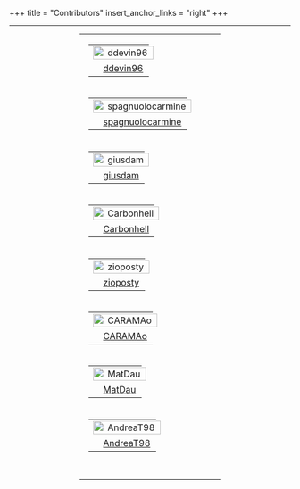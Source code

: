 +++
title = "Contributors"
insert_anchor_links = "right"
+++

---

<style>

  img {
    width: 100%;
  }

  table{
    min-width:150px;
    word-wrap: break-word;
    table-layout: fixed;
  }

@media all and (max-width:1200px){
    table{
        min-width:250px;
        width:50%;
        padding: 0;
        margin-left: auto !important;
        margin-right: auto !important;
    }
        td{
        display:block;
        width:100%;
    }
    
    tr{
        display:block;
        margin-bottom:30px;
    }
    
    tr tr{
        margin-bottom:0;
    }
}

@media all and (max-width:600px){
  
  table{
        min-width:150px;
        width:70%;
    }
    
    td{
        display:block;
        width:100%;
    }
    
    tr{
        display:block;
        margin-bottom:30px;
    }
    
    tr tr{
        margin-bottom:0;
    }
}
</style>

<table style="margin: 0px; border: none;">
    <tr>
        <td style="border: none;">
              <table>
                        <tbody>
                            <tr>
                                <td style="text-align: center;">
                                <a href="https://github.com/ddevin96">
                                  <img alt="ddevin96" src="https://avatars.githubusercontent.com/u/44373368?v=4&s=117 width=117" >
                                </a>
                                </td>
                            </tr>
                            <tr>
                                <td style="text-align: center;">
                                <a href="https://github.com/ddevin96">ddevin96</a>
                                </td>
                            </tr>
                        </tbody>
            </table>
      </td>
        <td style="border: none;">
              <table>
                            <tr>
                                <td style="text-align: center;">
                                <a href="https://github.com/spagnuolocarmine">
                                  <img alt="spagnuolocarmine" src="https://avatars.githubusercontent.com/u/10451219?v=4&s=117 width=117">
                                </a>
                                </td>
                            </tr>
                            <tr>
                                <td style="text-align: center;">
                                <a href="https://github.com/spagnuolocarmine">spagnuolocarmine</a>
                                </td>
                            </tr>
            </table>
      </td>
        <td style="border: none;">
              <table>
                        <tbody>
                            <tr>
                                <td style="text-align: center;">
                                <a href="https://github.com/giusdam">
                                  <img alt="giusdam" src="https://avatars.githubusercontent.com/u/29703024?v=4&s=117 width=117">
                                </a>
                                </td>
                            </tr>
                            <tr>
                                <td style="text-align: center;">
                                <a href="https://github.com/giusdam">giusdam</a>
                                </td>
                            </tr>
                        </tbody>
            </table>
      </td>
        <td style="border: none;">
              <table>
                        <tbody>
                            <tr>
                                <td style="text-align: center;">
                                <a href="https://github.com/Carbonhell">
                                  <img alt="Carbonhell" src="https://avatars.githubusercontent.com/u/11891037?v=4&s=117 width=117">
                                </a>
                                </td>
                            </tr>
                            <tr>
                                <td style="text-align: center;">
                                <a href="https://github.com/Carbonhell">Carbonhell</a>
                                </td>
                            </tr>
                        </tbody>
            </table>
      </td>
        <td style="border: none;">
              <table>
                        <tbody>
                            <tr>
                                <td style="text-align: center;">
                                <a href="https://github.com/zioposty">
                                  <img alt="zioposty" src="https://avatars.githubusercontent.com/u/45485134?v=4&s=117 width=117">
                                </a>
                                </td>
                            </tr>
                            <tr>
                                <td style="text-align: center;">
                                <a href="https://github.com/zioposty">zioposty</a>
                                </td>
                            </tr>
                        </tbody>
            </table>
      </td>
        <td style="border: none;">
              <table>
                        <tbody>
                            <tr>
                                <td style="text-align: center;">
                                <a href="https://github.com/CARAMAo">
                                  <img alt="CARAMAo" src="https://avatars.githubusercontent.com/u/56078907?v=4&s=117 width=117">
                                </a>
                                </td>
                            </tr>
                            <tr>
                                <td style="text-align: center;">
                                <a href="https://github.com/CARAMAo">CARAMAo</a>
                                </td>
                            </tr>
                        </tbody>
            </table>
      </td>
        <td style="border: none;">
              <table>
                        <tbody>
                            <tr>
                                <td style="text-align: center;">
                                <a href="https://github.com/MatDau">
                                  <img alt="MatDau" src="https://avatars.githubusercontent.com/u/25615801?v=4&s=117 width=117">
                                </a>
                                </td>
                            </tr>
                            <tr>
                                <td style="text-align: center;">
                                <a href="https://github.com/MatDau">MatDau</a>
                                </td>
                            </tr>
                        </tbody>
            </table>
      </td>
              <td style="border: none;">
              <table>
                        <tbody>
                            <tr>
                                <td style="text-align: center;">
                                <a href="https://github.com/AndreaT98">
                                  <img alt="AndreaT98" src="https://avatars.githubusercontent.com/u/56111693?v=4&s=117 width=117">
                                </a>
                                </td>
                            </tr>
                            <tr>
                                <td style="text-align: center;">
                                <a href="https://github.com/AndreaT98">AndreaT98</a>
                                </td>
                            </tr>
                        </tbody>
            </table>
      </td>
  </tr>
</table>

<!-- [<img alt="ddevin96" src="https://avatars.githubusercontent.com/u/44373368?v=4&s=117 width=117">](https://github.com/ddevin96) |[](https://github.com/spagnuolocarmine) |[](https://github.com/giusdam) |[](https://github.com/Carbonhell) |[](https://github.com/zioposty) |[](https://github.com/CARAMAo) |[](https://github.com/MatDau) |
:---:|:---:|:---:|:---:|:---:|:---:|:---:|
[ddevin96](https://github.com/ddevin96)|[spagnuolocarmine](https://github.com/spagnuolocarmine)|[giusdam](https://github.com/giusdam)|[Carbonhell](https://github.com/Carbonhell)|[zioposty](https://github.com/zioposty)|[CARAMAo](https://github.com/CARAMAo)|[MatDau](https://github.com/MatDau)|   -->